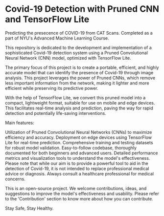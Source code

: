 # Covid-19 Detection with Pruned CNN and TensorFlow Lite
Predicting the presecence of COVID-19 from CAT Scans. Completed as a part of NYU's Advanced Machine Learning Course.

This repository is dedicated to the development and implementation of a sophisticated Covid-19 detection system using a Pruned Convolutional Neural Network (CNN) model, optimized with TensorFlow Lite.

The primary focus of this project is to create a portable, efficient, and highly accurate model that can identify the presence of Covid-19 through image analysis. This project leverages the power of Pruned CNNs, which remove less important information from the network, making it lighter and more efficient while preserving its predictive power.

With the help of TensorFlow Lite, we convert this pruned model into a compact, lightweight format, suitable for use on mobile and edge devices. This facilitates real-time analysis and prediction, paving the way for rapid detection and potentially life-saving interventions.

Main features:

Utilization of Pruned Convolutional Neural Networks (CNNs) to maximize efficiency and accuracy.
Deployment on edge devices using TensorFlow Lite for real-time prediction.
Comprehensive training and testing datasets for robust model validation.
Easy-to-follow codebase, thoroughly documented for both beginners and advanced users.
Detailed performance metrics and visualization tools to understand the model's effectiveness.
Please note that while our aim is to provide a powerful tool to aid in the detection of Covid-19, it is not intended to replace professional medical advice or diagnosis. Always consult a healthcare professional for medical concerns.

This is an open-source project. We welcome contributions, ideas, and suggestions to improve the model's effectiveness and usability. Please refer to the 'Contribution' section to know more about how you can contribute.

Stay Safe, Stay Healthy.
